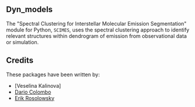 Dyn_models
----------

The "Spectral Clustering for Interstellar Molecular Emission Segmentation" module for Python, ``SCIMES``, uses the spectral clustering approach to identify relevant structures within dendrogram of emission from observational data or simulation.

Credits
-------

These packages have been written by:

* [Veselina Kalinova]
* [Dario Colombo](https://github.com/dcolombo)
* [Erik Rosolowsky](https://github.com/low-sky)



